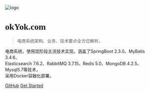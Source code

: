 ![logo](images/mall.svg)

# <font face="georgia">okYok.com</font>

> 电商系统架构、业务、技术要点全方位解析。

电商系统，使用现阶段主流技术实现。涵盖了SpringBoot 2.3.0、MyBatis 3.4.6、  
Elasticsearch 7.6.2、RabbitMQ 3.7.15、Redis 5.0、MongoDB 4.2.5、Mysql5.7等技术，  
采用Docker容器化部署。

[GitHub](https://github.com/sople)
[Get Started](README.md)
